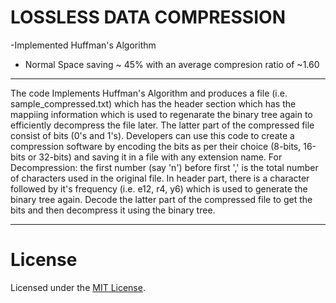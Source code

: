 # LOSSLESS DATA COMPRESSION

-Implemented Huffman's Algorithm

- Normal Space saving ~ 45% with an average compresion ratio of ~1.60

***************************************************

The code Implements Huffman's Algorithm and produces a file (i.e. sample_compressed.txt) which has the header section which has the mappiing information which is used to regenarate the binary tree again to efficiently decompress the file later. The latter part of the compressed file consist of bits (0's and 1's). Developers can use this code to create a compression software by encoding the bits as per their choice (8-bits, 16-bits or 32-bits) and saving it in a file with any extension name. 
For Decompression: the first number (say 'n') before first ',' is the total number of characters used in the original file. In header part, there is a character followed by it's frequency (i.e. e12, r4, y6) which is used to generate the binary tree again. Decode the latter part of the compressed file to get the bits and then decompress it using the binary tree. 

***************************************************

# License

Licensed under the [MIT License](LICENSE).
